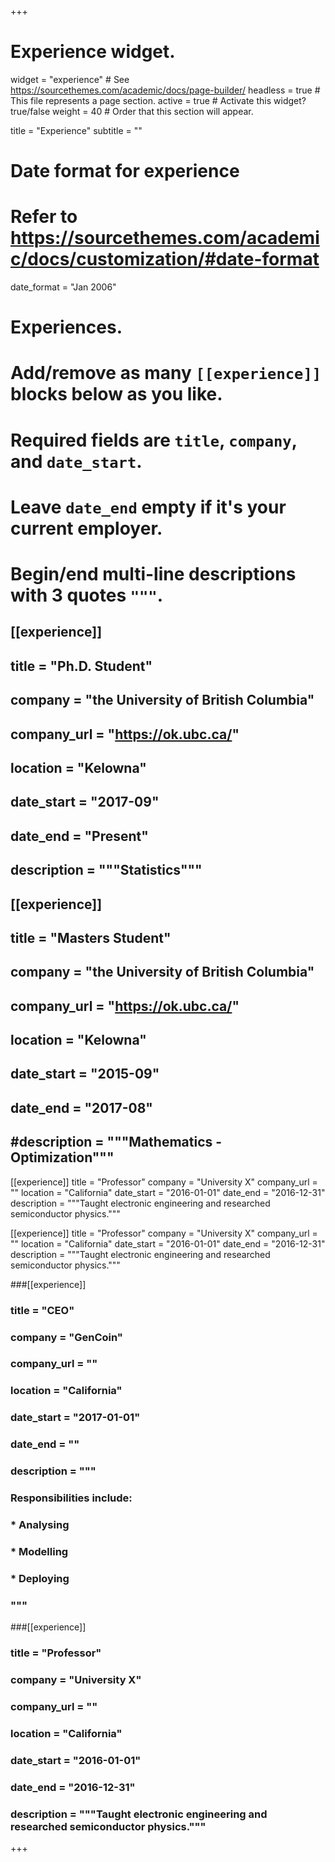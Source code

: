 +++
# Experience widget.
widget = "experience"  # See https://sourcethemes.com/academic/docs/page-builder/
headless = true  # This file represents a page section.
active = true  # Activate this widget? true/false
weight = 40  # Order that this section will appear.

title = "Experience"
subtitle = ""

# Date format for experience
#   Refer to https://sourcethemes.com/academic/docs/customization/#date-format
date_format = "Jan 2006"

# Experiences.
#   Add/remove as many `[[experience]]` blocks below as you like.
#   Required fields are `title`, `company`, and `date_start`.
#   Leave `date_end` empty if it's your current employer.
#   Begin/end multi-line descriptions with 3 quotes `"""`.
## [[experience]]
##  title = "Ph.D. Student"
##  company = "the University of British Columbia"
##  company_url = "https://ok.ubc.ca/"
##  location = "Kelowna"
##  date_start = "2017-09"
##  date_end = "Present"
##  description = """Statistics"""
 
## [[experience]]
##  title = "Masters Student"
##  company = "the University of British Columbia"
##  company_url = "https://ok.ubc.ca/"
##  location = "Kelowna"
##  date_start = "2015-09"
##  date_end = "2017-08"
##  #description = """Mathematics - Optimization"""

[[experience]]
  title = "Professor"
  company = "University X"
  company_url = ""
  location = "California"
  date_start = "2016-01-01"
  date_end = "2016-12-31"
  description = """Taught electronic engineering and researched semiconductor physics."""
 
 

[[experience]]
  title = "Professor"
  company = "University X"
  company_url = ""
  location = "California"
  date_start = "2016-01-01"
  date_end = "2016-12-31"
  description = """Taught electronic engineering and researched semiconductor physics."""
 




###[[experience]]
 ### title = "CEO"
 ### company = "GenCoin"
 ### company_url = ""
 ### location = "California"
 ### date_start = "2017-01-01"
 ### date_end = ""
 ### description = """
 ### Responsibilities include:
  
 ### * Analysing
 ### * Modelling
 ### * Deploying
 ### """

###[[experience]]
 ### title = "Professor"
 ### company = "University X"
 ### company_url = ""
 ### location = "California"
 ### date_start = "2016-01-01"
 ### date_end = "2016-12-31"
 ### description = """Taught electronic engineering and researched semiconductor physics."""
 


+++
